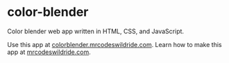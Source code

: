 # color-blender

Color blender web app written in HTML, CSS, and JavaScript.

Use this app at [colorblender.mrcodeswildride.com](https://colorblender.mrcodeswildride.com/).
Learn how to make this app at [mrcodeswildride.com](https://www.mrcodeswildride.com/).
